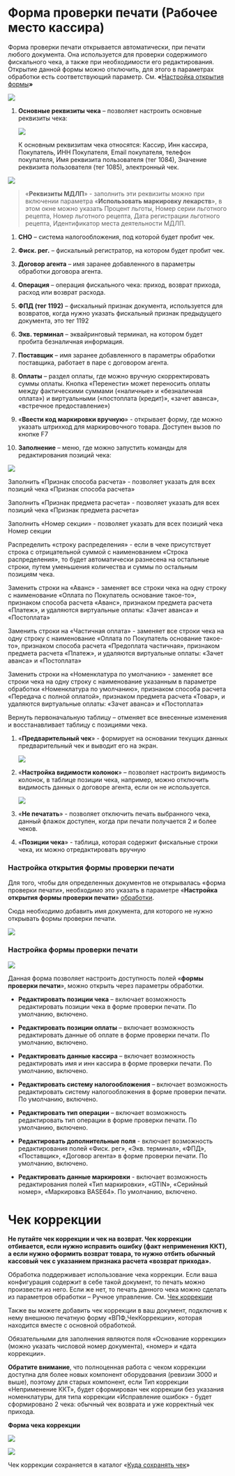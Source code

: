 # Форма проверки печати (Рабочее место кассира)

Форма проверки печати открывается автоматически, при печати любого документа.
Она используется для проверки содержимого фискального чека, а также при
необходимости его редактирования. Открытие данной формы можно отключить, для
этого в параметрах обработки есть соответствующий параметр. См. **«**[Настройка
открытия формы](#_Настройка_открытия_формы)**»**

![](media/887d2cf716fc9e12b87747d4f4bff579.png)

1.  **Основные реквизиты чека** – позволяет настроить основные реквизиты чека:

    ![](media/873e2bd0b606c2a613e7a79fca5f634a.png)

    К основным реквизитам чека относятся: Кассир, Инн кассира, Покупатель, ИНН
    Покупателя, Email покупателя, телефон покупателя, Имя реквизита пользователя
    (тег 1084), Значение реквизита пользователя (тег 1085), электронный чек.

![](media/ae67babbef7c0e9d10ebc7a8d36ec86f.png)

>   «**Реквизиты МДЛП**» - заполнить эти реквизиты можно при включении параметра
>   «**Использовать маркировку лекарств**», в этом окне можно указать Процент
>   льготы, Номер серии льготного рецепта, Номер льготного рецепта, Дата
>   регистрации льготного рецепта, Идентификатор места деятельности МДЛП.

1.  **СНО** – система налогообложения, под которой будет пробит чек.

2.  **Фиск. рег.** – фискальный регистратор, на котором будет пробит чек.

3.  **Договор агента** – имя заранее добавленного в параметры обработки договора
    агента.

4.  **Операция** – операция фискального чека: приход, возврат прихода, расход
    или возврат расхода.

5.  **ФПД (тег 1192)** – фискальный признак документа, используется для
    возвратов, когда нужно указать фискальный признак предыдущего документа, это
    тег 1192

6.  **Экв. терминал** – эквайринговый терминал, на котором будет пробита
    безналичная информация.

7.  **Поставщик** – имя заранее добавленного в параметры обработки поставщика,
    работает в паре с договором агента.

8.  **Оплаты** – раздел оплаты, где можно вручную скорректировать суммы оплаты.
    Кнопка «Перенести» может переносить оплаты между фактическими суммами
    («наличные» и «безналичная оплата») и виртуальными («постоплата (кредит)»,
    «зачет аванса», «встречное предоставление»)

9.  «**Ввести код маркировки вручную**» - открывает форму, где можно указать
    штрихкод для маркировочного товара. Доступен вызов по кнопке F7

10. **Заполнение** – меню, где можно запустить команды для редактирования
    позиций чека:

![](media/0e5a7a90b633e3efde1c95d276f9e9d6.png)

Заполнить «Признак способа расчета» - позволяет указать для всех позиций чека
«Признак способа расчета»

Заполнить «Признак предмета расчета» - позволяет указать для всех позиций чека
«Признак предмета расчета»

Заполнить «Номер секции» - позволяет указать для всех позиций чека Номер секции

Распределить «строку распределения» - если в чеке присутствует строка с
отрицательной суммой с наименованием «Строка распределения», то будет
автоматически разнесена на остальные строки, путем уменьшения количества и суммы
по остальным позициям чека.

Заменить строки на «Аванс» - заменяет все строки чека на одну строку с
наименование «Оплата по Покупатель основание такое-то», признаком способа
расчета «Аванс», признаком предмета расчета «Платеж», и удаляются виртуальные
оплаты: «Зачет аванса» и «Постоплата»

Заменить строки на «Частичная оплата» - заменяет все строки чека на одну строку
с наименование «Оплата по Покупатель основание такое-то», признаком способа
расчета «Предоплата частичная», признаком предмета расчета «Платеж», и удаляются
виртуальные оплаты: «Зачет аванса» и «Постоплата»

Заменить строки на «Номенклатура по умолчанию» - заменяет все строки чека на
одну строку с наименование указанным в параметре обработки «Номенклатура по
умолчанию», признаком способа расчета «Передача с полной оплатой», признаком
предмета расчета «Товар», и удаляются виртуальные оплаты: «Зачет аванса» и
«Постоплата»

Вернуть первоначальную таблицу – отменяет все внесенные изменения и
восстанавливает таблицу с позициями чека.

1.  «**Предварительный чек**» - формирует на основании текущих данных
    предварительный чек и выводит его на экран.

    ![](media/4f5a13860e9cacf6792c6227e165c304.png)

2.  «**Настройка видимости колонок**» – позволяет настроить видимость колонок, в
    таблице позиции чека, например, можно отключить видимость данных о договоре
    агента, если он не используется.

    ![](media/ca982fc551b3f4f0e701d5ac06b35e96.png)

3.  «**Не печатать**» - позволяет отключить печать выбранного чека, данный
    флажок доступен, когда при печати получается 2 и более чеков.

4.  «**Позиции чека**» - таблица, которая содержит фискальные строки чека, их
    можно отредактировать вручную

### Настройка открытия формы проверки печати

Для того, чтобы для определенных документов не открывалась «форма проверки
печати», необходимо это указать в параметре «**Настройка открытия формы проверки
печати**» [обработки](#НастройкаОткрытияФорм).

Сюда необходимо добавить имя документа, для которого не нужно открывать формы
проверки печати.

![](media/b493fcdcd5ff3697ac3e82aa27fdfc5f.png)

### Настройка формы проверки печати

![](media/1632c4df58924a8a9e690bab96491942.png)

Данная форма позволяет настроить доступность полей «**формы проверки печати**»,
можно открыть через параметры обработки.

-   **Редактировать позиции чека** – включает возможность редактировать позиции
    чека в форме проверки печати. По умолчанию, включено.

-   **Редактировать позиции оплаты** – включает возможность редактировать данные
    об оплате в форме проверки печати. По умолчанию, включено.

-   **Редактировать данные кассира** – включает возможность редактировать имя и
    инн кассира в форме проверки печати. По умолчанию, включено.

-   **Редактировать систему налогообложения** – включает возможность
    редактировать систему налогообложения в форме проверки печати. По умолчанию,
    включено.

-   **Редактировать тип операции** – включает возможность редактировать тип
    операции в форме проверки печати. По умолчанию, включено.

-   **Редактировать дополнительные поля** - включает возможность редактирования
    полей «Фиск. рег», «Экв. терминал», «ФПД», «Поставщик», «Договор агента» в
    форме проверки печати. По умолчанию, включено.

-   **Редактировать данные маркировки** - включает возможность редактирования
    полей «Тип маркировки», «GTIN», «Серийный номер», «Маркировка BASE64». По
    умолчанию, включено.

# Чек коррекции

**Не путайте чек коррекции и чек на возврат. Чек коррекции отбивается, если
нужно исправить ошибку (факт неприменения ККТ), а если нужно оформить возврат
товара, то нужно отбить обычный кассовый чек с указанием признака расчета
«возврат прихода».**

Обработка поддерживает использование чека коррекции. Если ваша конфигурация
содержит в себе такой документ, то печать можно произвести из него. Если же нет,
то печать данного чека можно сделать из параметров обработки – Ручное
управление. См. [Чек коррекции](#ЧекКоррекции)

Также вы можете добавить чек коррекции в ваш документ, подключив к нему внешнюю
печатную форму «ВПФ_ЧекКоррекции», которая находится вместе с основной
обработкой.

Обязательными для заполнения являются поля «Основание коррекции» (можно указать
числовой номер документа), «номер» и «дата коррекции».

**Обратите внимание**, что полноценная работа с чеком коррекции доступна для
более новых компонент оборудования (ревизии 3000 и выше), поэтому для старых
компонент, если Тип коррекции «Неприменение ККТ», будет сформирован чек
коррекции без указания номенклатуры, для типа коррекции «Исправление ошибок» -
будет сформировано 2 чека: обычный чек возврата и уже корректный чек прихода.

**Форма чека коррекции**

![](media/b6270d2dc9de77b5c4976491cd9ffa69.png)

![](media/da382a1d68be2601c358a71f6b2b712d.png)

Чек коррекции сохраняется в каталог «[Куда сохранять чек](#КудаСохранятьЧек)»
